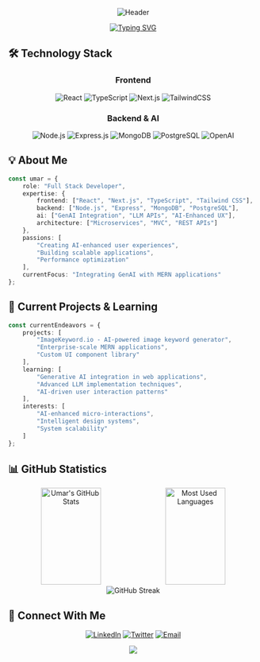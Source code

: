<div align="center">
  
![Header](https://capsule-render.vercel.app/api?type=waving&color=0:2F81F7,100:1D45A9&height=180&section=header&text=Umar%20Shaikh&fontSize=45&fontColor=ffffff&fontAlignY=35&desc=Full%20Stack%20Developer%20%7C%20UI/UX%20Specialist&descAlignY=55&animation=twinkling)

[![Typing SVG](https://readme-typing-svg.demolab.com?font=Inter&weight=600&size=22&duration=3000&pause=1000&color=2F81F7&center=true&vCenter=true&width=435&lines=MERN+Stack+Developer;AI+Integration+Specialist;3%2B+Years+of+Experience)](https://git.io/typing-svg)

</div>

## 🛠️ Technology Stack

<div align="center">
  
### Frontend
![React](https://img.shields.io/badge/React-20232A?style=flat-square&logo=react&logoColor=61DAFB)
![TypeScript](https://img.shields.io/badge/TypeScript-007ACC?style=flat-square&logo=typescript&logoColor=white)
![Next.js](https://img.shields.io/badge/Next.js-000000?style=flat-square&logo=next.js&logoColor=white)
![TailwindCSS](https://img.shields.io/badge/Tailwind_CSS-38B2AC?style=flat-square&logo=tailwind-css&logoColor=white)

### Backend & AI
![Node.js](https://img.shields.io/badge/Node.js-339933?style=flat-square&logo=node.js&logoColor=white)
![Express.js](https://img.shields.io/badge/Express.js-000000?style=flat-square&logo=express&logoColor=white)
![MongoDB](https://img.shields.io/badge/MongoDB-4EA94B?style=flat-square&logo=mongodb&logoColor=white)
![PostgreSQL](https://img.shields.io/badge/PostgreSQL-316192?style=flat-square&logo=postgresql&logoColor=white)
![OpenAI](https://img.shields.io/badge/OpenAI-412991?style=flat-square&logo=openai&logoColor=white)

</div>

## 💡 About Me

```typescript
const umar = {
    role: "Full Stack Developer",
    expertise: {
        frontend: ["React", "Next.js", "TypeScript", "Tailwind CSS"],
        backend: ["Node.js", "Express", "MongoDB", "PostgreSQL"],
        ai: ["GenAI Integration", "LLM APIs", "AI-Enhanced UX"],
        architecture: ["Microservices", "MVC", "REST APIs"]
    },
    passions: [
        "Creating AI-enhanced user experiences",
        "Building scalable applications",
        "Performance optimization"
    ],
    currentFocus: "Integrating GenAI with MERN applications"
};
```

## 🚀 Current Projects & Learning

```typescript
const currentEndeavors = {
    projects: [
        "ImageKeyword.io - AI-powered image keyword generator",
        "Enterprise-scale MERN applications",
        "Custom UI component library"
    ],
    learning: [
        "Generative AI integration in web applications",
        "Advanced LLM implementation techniques",
        "AI-driven user interaction patterns"
    ],
    interests: [
        "AI-enhanced micro-interactions",
        "Intelligent design systems",
        "System scalability"
    ]
};
```

## 📊 GitHub Statistics

<div align="center">
  <img width="49%" height="195px" src="https://github-readme-stats.vercel.app/api?username=umar-webdev&show_icons=true&count_private=true&hide_border=true&title_color=2F81F7&icon_color=2F81F7&text_color=c9d1d9&bg_color=0d1117" alt="Umar's GitHub Stats" />
  <img width="49%" height="195px" src="https://github-readme-stats.vercel.app/api/top-langs/?username=umar-webdev&layout=compact&hide_border=true&title_color=2F81F7&text_color=c9d1d9&bg_color=0d1117" alt="Most Used Languages" />
</div>

<div align="center">
  <img src="https://streak-stats.demolab.com?user=umar-webdev&theme=transparent&ring=2F81F7&fire=2F81F7&currStreakLabel=2F81F7" alt="GitHub Streak" />
</div>

## 🤝 Connect With Me

<div align="center">
  
[![LinkedIn](https://img.shields.io/badge/LinkedIn-0077B5?style=for-the-badge&logo=linkedin&logoColor=white)](https://www.linkedin.com/in/umar-shaikh-5318bb183/)
[![Twitter](https://img.shields.io/badge/Twitter-1DA1F2?style=for-the-badge&logo=twitter&logoColor=white)](https://x.com/umarsha308)
[![Email](https://img.shields.io/badge/Email-D14836?style=for-the-badge&logo=gmail&logoColor=white)](mailto:umarshaikhshaikh7@gmail.com)

</div>

<div align="center">
  <img src="https://capsule-render.vercel.app/api?type=waving&color=0:2F81F7,100:1D45A9&height=100&section=footer" />
</div>
